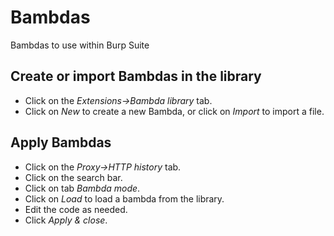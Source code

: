 # Bambdas
Bambdas to use within Burp Suite

## Create or import Bambdas in the library

* Click on the _Extensions->Bambda library_ tab.
* Click on _New_ to create a new Bambda, or click on _Import_ to import a file.

## Apply Bambdas

* Click on the _Proxy->HTTP history_ tab.
* Click on the search bar.
* Click on tab _Bambda mode_.
* Click on _Load_ to load a bambda from the library.
* Edit the code as needed.
* Click _Apply & close_.
